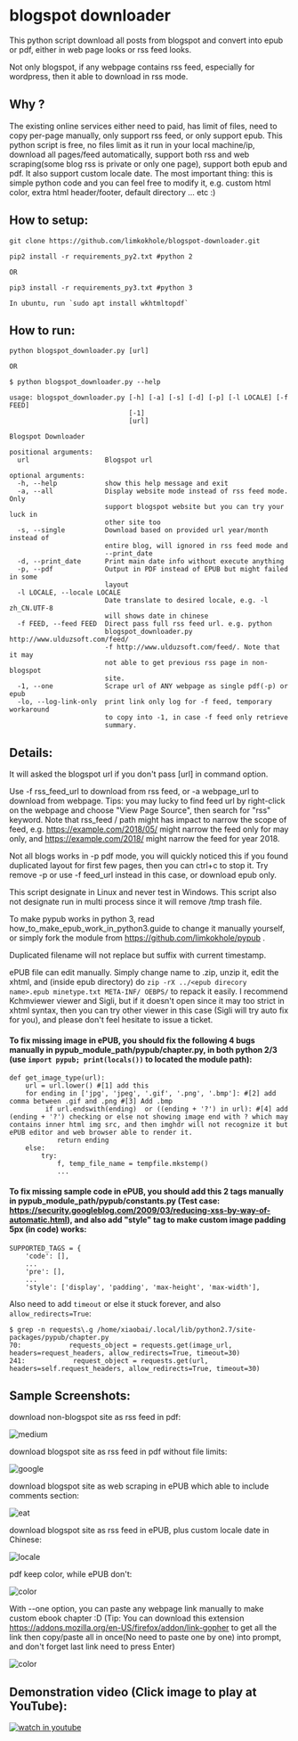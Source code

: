 # blogspot downloader

This python script download all posts from blogspot and convert into epub or pdf, either in web page looks or rss feed looks.

Not only blogspot, if any webpage contains rss feed, especially for wordpress, then it able to download in rss mode.

## Why ?

The existing online services either need to paid, has limit of files, need to copy per-page manually, only support rss feed, or only support epub. This python script is free, no files limit as it run in your local machine/ip, download all pages/feed automatically, support both rss and web scraping(some blog rss is private or only one page), support both epub and pdf. It also support custom locale date. The most important thing: this is simple python code and you can feel free to modify it, e.g. custom html color, extra html header/footer, default directory ... etc :)

## How to setup:
    git clone https://github.com/limkokhole/blogspot-downloader.git

    pip2 install -r requirements_py2.txt #python 2

    OR

    pip3 install -r requirements_py3.txt #python 3

    In ubuntu, run `sudo apt install wkhtmltopdf`

## How to run:

    python blogspot_downloader.py [url]

    OR

    $ python blogspot_downloader.py --help

    usage: blogspot_downloader.py [-h] [-a] [-s] [-d] [-p] [-l LOCALE] [-f FEED]
                                  [-1]
                                  [url]

    Blogspot Downloader

    positional arguments:
      url                   Blogspot url

    optional arguments:
      -h, --help            show this help message and exit
      -a, --all             Display website mode instead of rss feed mode. Only
                            support blogspot website but you can try your luck in
                            other site too
      -s, --single          Download based on provided url year/month instead of
                            entire blog, will ignored in rss feed mode and
                            --print_date
      -d, --print_date      Print main date info without execute anything
      -p, --pdf             Output in PDF instead of EPUB but might failed in some
                            layout
      -l LOCALE, --locale LOCALE
                            Date translate to desired locale, e.g. -l zh_CN.UTF-8
                            will shows date in chinese
      -f FEED, --feed FEED  Direct pass full rss feed url. e.g. python
                            blogspot_downloader.py http://www.ulduzsoft.com/feed/
                            -f http://www.ulduzsoft.com/feed/. Note that it may
                            not able to get previous rss page in non-blogspot
                            site.
      -1, --one             Scrape url of ANY webpage as single pdf(-p) or epub
      -lo, --log-link-only  print link only log for -f feed, temporary workaround
                            to copy into -1, in case -f feed only retrieve
                            summary.

## Details:

It will asked the blogspot url if you don't pass [url] in command option.

Use -f rss_feed_url to download from rss feed, or -a webpage_url to download from webpage. Tips: you may lucky to find feed url by right-click on the webpage and choose "View Page Source", then search for "rss" keyword. Note that rss_feed / path might has impact to narrow the scope of feed, e.g. https://example.com/2018/05/ might narrow the feed only for may only, and https://example.com/2018/ might narrow the feed for year 2018.

Not all blogs works in -p pdf mode, you will quickly noticed this if you found duplicated layout for first few pages, then you can ctrl+c to stop it. Try remove -p or use -f feed_url instead in this case, or download epub only.

This script designate in Linux and never test in Windows. This script also not designate run in multi process since it will remove /tmp trash file.

To make pypub works in python 3, read how_to_make_epub_work_in_python3.guide to change it manually yourself, or simply fork the module from https://github.com/limkokhole/pypub .

Duplicated filename will not replace but suffix with current timestamp.

ePUB file can edit manually. Simply change name to .zip, unzip it, edit the xhtml, and (inside epub directory) do `zip -rX ../<epub direcory name>.epub minetype.txt META-INF/ OEBPS/` to repack it easily.  I recommend Kchmviewer viewer and Sigli, but if it doesn't open since it may too strict in xhtml syntax, then you can try other viewer in this case (Sigli will try auto fix for you), and please don't feel hesitate to issue a ticket.

#### To fix missing image in ePUB, you should fix the following 4 bugs manually in pypub_module_path/pypub/chapter.py, in both python 2/3 (use `import pypub; print(locals())` to located the module path):

    def get_image_type(url):
        url = url.lower() #[1] add this
        for ending in ['jpg', 'jpeg', '.gif', '.png', '.bmp']: #[2] add comma between .gif and .png #[3] Add .bmp
             if url.endswith(ending)  or ((ending + '?') in url): #[4] add (ending + '?') checking or else not showing image end with ? which may contains inner html img src, and then imghdr will not recognize it but ePUB editor and web browser able to render it.
                return ending
        else:
            try:
                f, temp_file_name = tempfile.mkstemp()
                ...

#### To fix missing sample code in ePUB, you should add this 2 tags manually in pypub_module_path/pypub/constants.py (Test case: https://security.googleblog.com/2009/03/reducing-xss-by-way-of-automatic.html), and also add "style" tag to make custom image padding 5px (in code) works:

    SUPPORTED_TAGS = {
        'code': [],
        ...
        'pre': [],
        ...
        'style': ['display', 'padding', 'max-height', 'max-width'],

Also need to add `timeout` or else it stuck forever, and also `allow_redirects=True`:
  
    $ grep -n requests\.g /home/xiaobai/.local/lib/python2.7/site-packages/pypub/chapter.py
    70:            requests_object = requests.get(image_url, headers=request_headers, allow_redirects=True, timeout=30)
    241:            request_object = requests.get(url, headers=self.request_headers, allow_redirects=True, timeout=30)
 
## Sample Screenshots:

download non-blogspot site as rss feed in pdf:  

![medium](/medium.png?raw=true "download non-blogspot site as rss feed in pdf")  

download blogspot site as rss feed in pdf without file limits:

![google](/google.png?raw=true "download blogspot site as rss feed in pdf without file limits")  

download blogspot site as web scraping in ePUB which able to include comments section:

![eat](/eat.png?raw=true "download blogspot site as web scraping in ePUB")

download blogspot site as rss feed in ePUB, plus custom locale date in Chinese:  

![locale](/locale.png?raw=true "download blogspot site as rss feed in ePUB, plus custom locale")

pdf keep color, while ePUB don't:  

![color](/color.png?raw=true "pdf keep color, while ePUB don't")

With --one option, you can paste any webpage link manually to make custom ebook chapter :D (Tip: You can download this extension https://addons.mozilla.org/en-US/firefox/addon/link-gopher to get all the link then copy/paste all in once(No need to paste one by one) into prompt, and don't forget last link need to press Enter)

![color](/perl.png?raw=true "You can even paste any webpage link to create a nice ePUB ebook :D")

## Demonstration video (Click image to play at YouTube): ##
[![watch in youtube](https://i.ytimg.com/vi/B6QzTmMglEo/hqdefault.jpg)](https://www.youtube.com/watch?v=B6QzTmMglEo "Blogspot_downloader")


